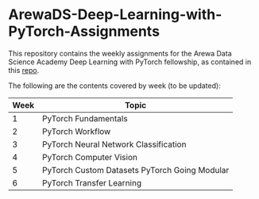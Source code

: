 # ArewaDS-Deep-Learning-with-PyTorch-Assignments

This repository contains the weekly assignments for the Arewa Data Science Academy Deep Learning with PyTorch fellowship, as contained in this [repo](https://github.com/arewadataScience/ArewaDS-Deep-Learning).

The following are the contents covered by week (to be updated):

|Week|Topic|
|---|----|
|1|PyTorch Fundamentals|
|2|PyTorch Workflow|
|3|PyTorch Neural Network Classification|
|4|PyTorch Computer Vision|
|5|PyTorch Custom Datasets PyTorch Going Modular|
|6|PyTorch Transfer Learning|

